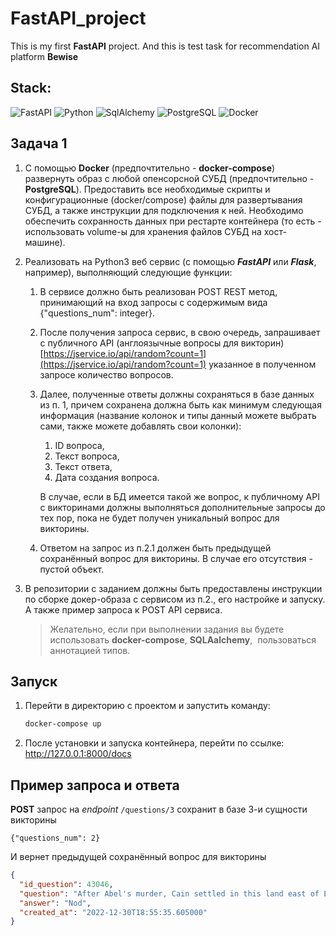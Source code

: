 # FastAPI_project
This is my first **FastAPI** project. And this is test task for recommendation AI platform **Bewise**

## Stack:

![FastAPI](https://img.shields.io/badge/FastAPI-0.95.1-cyan?style=flat&logo=FastAPI&logoColor=cyan)
![Python](https://img.shields.io/badge/Python-3.10-brightgreen?style=flat&logo=Python&logoColor=brightgreen)
![SqlAlchemy](https://img.shields.io/badge/SqlAlchemy-2.0.13-brightgreen?style=flat&logo=python&logoColor=brightgreen)
![PostgreSQL](https://img.shields.io/badge/PostgreSQL-15.2-blue?style=flat&logo=postgresql&logoColor=blue)
![Docker](https://img.shields.io/badge/Docker_compose-grey?style=flat&logo=docker&logoColor=blue)

## Задача 1
1.  С помощью **Docker** (предпочтительно - **docker-compose**) развернуть образ с любой опенсорсной СУБД (предпочтительно - **PostgreSQL**). Предоставить все необходимые скрипты и конфигурационные (docker/compose) файлы для развертывания СУБД, а также инструкции для подключения к ней. Необходимо обеспечить сохранность данных при рестарте контейнера (то есть - использовать volume-ы для хранения файлов СУБД на хост-машине).

2.  Реализовать на Python3 веб сервис (с помощью ***FastAPI*** или ***Flask***, например), выполняющий следующие функции:
	1. В сервисе должно быть реализован POST REST метод, принимающий на вход запросы с содержимым вида {"questions_num": integer}.
	2. После получения запроса сервис, в свою очередь, запрашивает с публичного API (англоязычные вопросы для викторин) [https://jservice.io/api/random?count=1](https://jservice.io/api/random?count=1) указанное в полученном запросе количество вопросов.
	3. Далее, полученные ответы должны сохраняться в базе данных из п. 1, причем сохранена должна быть как минимум следующая информация (название колонок и типы данный можете выбрать сами, также можете добавлять свои колонки):
        1. ID вопроса,
        2. Текст вопроса,
        3. Текст ответа,
        4. Дата создания вопроса.
        
        В случае, если в БД имеется такой же вопрос, к публичному API с викторинами должны выполняться дополнительные запросы до тех пор, пока не будет получен уникальный вопрос для викторины.
	4. Ответом на запрос из п.2.1 должен быть предыдущей сохранённый вопрос для викторины. В случае его отсутствия - пустой объект.

3.  В репозитории с заданием должны быть предоставлены инструкции по сборке докер-образа с сервисом из п.2., его настройке и запуску. А также пример запроса к POST API сервиса.
   
	>Желательно, если при выполнении задания вы будете использовать **docker-compose**, **SQLAalchemy**,  пользоваться аннотацией типов.

## Запуск
1. Перейти в директорию с проектом и запустить команду:
	```zsh
	docker-compose up
	```
2. После установки и запуска контейнера, перейти по ссылке: http://127.0.0.1:8000/docs

## Пример запроса и ответа
**POST** запрос на *endpoint* `/questions/3` сохранит в базе 3-и сущности викторины

```
{"questions_num": 2}
```
И вернет предыдущей сохранённый вопрос для викторины

```json
{
  "id_question": 43046,
  "question": "After Abel's murder, Cain settled in this land east of Eden",
  "answer": "Nod",
  "created_at": "2022-12-30T18:55:35.605000"
}
```
